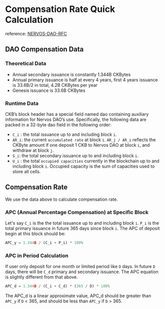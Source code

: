 # Compensation Rate Quick Calculation

reference: [NERVOS-DAO-RFC](https://github.com/nervosnetwork/rfcs/blob/2aa14e142397570778f300468de2bb427e485507/rfcs/0000-dao-deposit-withdraw/0000-dao-deposit-withdraw.md)

## DAO Compensation Data

### Theoretical Data

- Annual secondary issuance is constantly 1.344B CKBytes
- Annual primary issuance is half at every 4 years, first 4 years issuance is 33.6B/2 in total, 4.2B CKBytes per year
- Genesis issuance is 33.6B CKBytes

### Runtime Data

CKB’s block header has a special field named dao containing auxiliary information for Nervos DAO’s use. Specifically, the following data are packed in a 32-byte dao field in the following order:

- `C_i` : the total issuance up to and including block `i`.
- `AR_i`: the current `accumulated rate` at block `i`. `AR_j / AR_i` reflects the CKByte amount if one deposit 1 CKB to Nervos DAO at block `i`, and withdraw at block `j`.
- `S_i`: the total secondary issuance up to and including block `i`.
- `U_i` : the total `occupied capacities` currently in the blockchain up to and including block `i`. Occupied capacity is the sum of capacities used to store all cells.

## Compensation Rate

We use the data above to calculate compensation rate.

### APC (Annual Percentage Compensation) at Specific Block

Let's say `C_i` is the the total issuance up to and including block `i`. `P_i` is the total primary issuance in future 365 days since block `i`. The APC of deposit begin at this block should be:

```python
APC_y = 1.344B / (C_i + P_i) * 100%
```

### APC in Period Calculation

If user only deposit for one month or limited period like `D` days. In future `D` days, there will be `C_d` primary and secondary issuance. The APC equation is slightly different from that above.

```python
APC_d = 1.344B / (C_i + C_d) * (365 / D) * 100% 
```

The APC_d is a linear approximate value, APC_d should be greater than `APC_y` if `D` < 365, and should be less than `APC_y` if `D` > 365.
